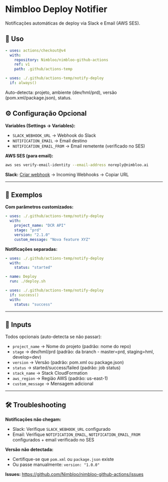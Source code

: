 # Nimbloo Deploy Notifier

Notificações automáticas de deploy via Slack e Email (AWS SES).

## 🚀 Uso

```yaml
- uses: actions/checkout@v4
  with:
    repository: Nimbloo/nimbloo-github-actions
    ref: v1
    path: .github/actions-temp

- uses: ./.github/actions-temp/notify-deploy
  if: always()
```

Auto-detecta: projeto, ambiente (dev/hml/prd), versão (pom.xml/package.json), status.

## ⚙️ Configuração Opcional

**Variables (Settings → Variables):**
- `SLACK_WEBHOOK_URL` → Webhook do Slack
- `NOTIFICATION_EMAIL` → Email destino
- `NOTIFICATION_EMAIL_FROM` → Email remetente (verificado no SES)

**AWS SES (para email):**
```bash
aws ses verify-email-identity --email-address noreply@nimbloo.ai
```

**Slack:** [Criar webhook](https://api.slack.com/apps) → Incoming Webhooks → Copiar URL

---

## 📖 Exemplos

**Com parâmetros customizados:**
```yaml
- uses: ./.github/actions-temp/notify-deploy
  with:
    project_name: "DCR API"
    stage: "prd"
    version: "2.1.0"
    custom_message: "Nova feature XYZ"
```

**Notificações separadas:**
```yaml
- uses: ./.github/actions-temp/notify-deploy
  with:
    status: "started"

- name: Deploy
  run: ./deploy.sh

- uses: ./.github/actions-temp/notify-deploy
  if: success()
  with:
    status: "success"
```

---

## 🎨 Inputs

Todos opcionais (auto-detecta se não passar):

- `project_name` → Nome do projeto (padrão: nome do repo)
- `stage` → dev/hml/prd (padrão: da branch - master=prd, staging=hml, develop=dev)
- `version` → Versão (padrão: pom.xml ou package.json)
- `status` → started/success/failed (padrão: job status)
- `stack_name` → Stack CloudFormation
- `aws_region` → Região AWS (padrão: us-east-1)
- `custom_message` → Mensagem adicional

---

## 🛠️ Troubleshooting

**Notificações não chegam:**
- Slack: Verifique `SLACK_WEBHOOK_URL` configurado
- Email: Verifique `NOTIFICATION_EMAIL`, `NOTIFICATION_EMAIL_FROM` configurados + email verificado no SES

**Versão não detectada:**
- Certifique-se que `pom.xml` ou `package.json` existe
- Ou passe manualmente: `version: "1.0.0"`

**Issues:** https://github.com/Nimbloo/nimbloo-github-actions/issues
